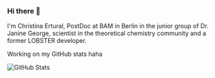 ### Hi there 👋

I'm Christina Ertural, PostDoc at BAM in Berlin in the junior group of Dr. Janine George, scientist in the theoretical chemistry community and a former LOBSTER developer.  



<!--
**QuantumChemist/QuantumChemist** is a ✨ _special_ ✨ repository because its `README.md` (this file) appears on your GitHub profile.

Here are some ideas to get you started:

- 🔭 I’m currently working on ...
- 🌱 I’m currently learning ...
- 👯 I’m looking to collaborate on ...
- 🤔 I’m looking for help with ...
- 💬 Ask me about ...
- 📫 How to reach me: ...
- 😄 Pronouns: ...
- ⚡ Fun fact: ...
-->

Working on my GitHub stats haha

![GitHub Stats](https://github-readme-stats.vercel.app/api?username=QuantumChemist&theme=radical)
